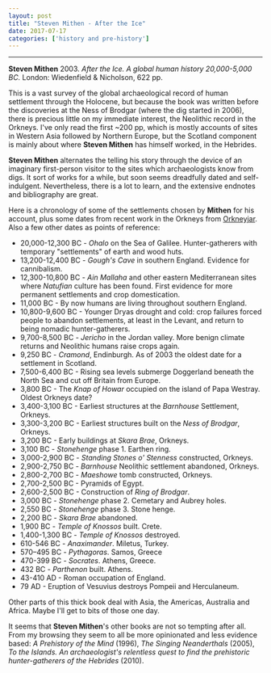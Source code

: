 ```yaml
---
layout: post
title: "Steven Mithen - After the Ice"
date: 2017-07-17
categories: ['history and pre-history']
---
```



***
<b>Steven Mithen</b> 2003. _After the Ice. A global human history 20,000-5,000 BC._  London: Wiedenfield & Nicholson, 622 pp. 

This is a vast survey of the global archaeological record of human settlement through the Holocene, but because the book was written before the discoveries at the Ness of Brodgar (where the dig started in 2006), there is precious little on my immediate interest, the Neolithic record in the Orkneys.   I've only read the first ~200 pp, which is mostly accounts of sites in Western Asia followed by  Northern Europe, but the Scotland component is mainly about where **Steven Mithen** has himself worked, in the Hebrides. 

**Steven Mithen** alternates the telling his story through the device of an imaginary first-person visitor to the sites which archaeologists know from digs.  It sort of works for a while, but soon seems dreadfully dated and self-indulgent.   Nevertheless, there is a lot to learn, and the extensive endnotes and bibliography are great.

Here is a chronology of some of the settlements chosen by **Mithen** for his account, plus some dates from recent work in the Orkneys from [Orkneyjar](http://www.orkneyjar.com/history/timeline.htm).  Also a few other dates as points of reference:

* 20,000-12,300 BC - _Ohalo_ on the Sea of Galilee.  Hunter-gatherers with temporary "settlements" of earth and wood huts.
* 13,200-12,400 BC - _Gough's Cave_ in southern England.  Evidence for cannibalism.
* 12,300-10,800 BC - _Ain Mallaha_ and other eastern Mediterranean sites where _Natufian_ culture has been found.  First evidence for more permanent settlements and crop domestication.
* 11,000 BC - By now humans are living throughout southern England.
* 10,800-9,600 BC - Younger Dryas drought and cold: crop failures forced people to abandon settlements, at least in the Levant, and return to being nomadic hunter-gatherers.
* 9,700-8,500 BC - _Jericho_ in the Jordan valley. More benign climate returns and Neolithic humans raise crops again.
* 9,250 BC - _Cramond_, Endinburgh.  As of 2003 the oldest date for a settlement in Scotland. 
* 7,500-6,400 BC - Rising sea levels submerge Doggerland beneath the North Sea and cut off Britain from Europe.
* 3,800 BC -	The _Knap of Howar_ occupied on the island of Papa Westray.  Oldest Orkneys date?
* 3,400-3,100 BC - Earliest structures at the _Barnhouse_ Settlement, Orkneys.
* 3,300-3,200 BC - Earliest structures built on the _Ness of Brodgar_, Orkneys.
* 3,200 BC - Early buildings at _Skara Brae_, Orkneys.
* 3,100 BC - _Stonehenge_ phase 1.  Earthen ring.
* 3,000-2,900 BC - _Standing Stones o' Stenness_ constructed, Orkneys.
* 2,900-2,750 BC - _Barnhouse_ Neolithic settlement abandoned, Orkneys.
* 2,800-2,700 BC - _Maeshowe_ tomb  constructed, Orkneys.
* 2,700-2,500 BC - Pyramids of Egypt.
* 2,600-2,500 BC - Construction of _Ring of Brodgar_.
* 3,000 BC - _Stonehenge_ phase 2.  Cemetary and Aubrey holes.
* 2,550 BC - _Stonehenge_ phase 3.  Stone henge.
* 2,200 BC - _Skara Brae_ abandoned.
* 1,900 BC - _Temple of Knossos_ built.  Crete.
* 1,400-1,300 BC - _Temple of Knossos_ destroyed.
* 610-546 BC - _Anaximander_.  Miletus, Turkey. 
* 570–495 BC - _Pythagoras_. Samos, Greece
* 470-399 BC - _Socrates_. Athens, Greece.
* 432 BC - _Parthenon_ built.  Athens.
* 43-410 AD - Roman occupation of England.
* 79 AD - Eruption of Vesuvius destroys Pompeii and Herculaneum.
 

Other parts of this thick book deal with Asia, the Americas, Australia and Africa.  Maybe I'll get to bits of those one day. 

It seems that **Steven Mithen**'s other books are not so tempting after all.  From my browsing they seem to all be more opinionated and less evidence based: _A Prehistory of the Mind_ (1996), _The Singing Neanderthals_ (2005), _To the Islands. An archaeologist's relentless quest to find the prehistoric hunter-gatherers of the Hebrides_ (2010). 
